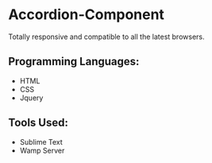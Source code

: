 # Accordion-Component
Totally responsive and compatible to all the latest browsers.

<h2>Programming Languages:</h2>
<ul>
  <li>HTML</li>
  <li>CSS</li>
  <li>Jquery</li>
</ul>

<h2>Tools Used:</h2>
<ul>
  <li>Sublime Text</li>
  <li>Wamp Server</li>
</ul>
